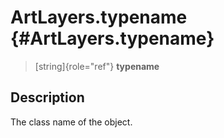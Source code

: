ArtLayers.typename {#ArtLayers.typename}
==================

> [string]{role="ref"} **typename**

Description
-----------

The class name of the object.
